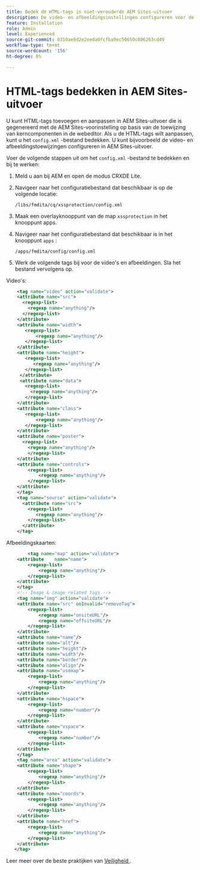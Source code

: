 ```yaml
---
title: Bedek de HTML-tags in niet-verouderde AEM Sites-uitvoer
description: De video- en afbeeldingsinstellingen configureren voor de uitvoer van bepaalde sites op basis van de toewijzing van kerncomponenten
feature: Installation
role: Admin
level: Experienced
source-git-commit: 8310ae8d2e2eeda0fcfba9ec50650c806263cd49
workflow-type: tm+mt
source-wordcount: '156'
ht-degree: 0%

---
```



# HTML-tags bedekken in AEM Sites-uitvoer

U kunt HTML-tags toevoegen en aanpassen in AEM Sites-uitvoer die is gegenereerd met de AEM Sites-voorinstelling op basis van de toewijzing van kerncomponenten in de webeditor. Als u de HTML-tags wilt aanpassen, kunt u het `config.xml` -bestand bedekken. U kunt bijvoorbeeld de video- en afbeeldingstoewijzingen configureren in AEM Sites-uitvoer.

Voer de volgende stappen uit om het `config.xml` -bestand te bedekken en bij te werken:

1. Meld u aan bij AEM en open de modus CRXDE Lite.

1. Navigeer naar het configuratiebestand dat beschikbaar is op de volgende locatie:

   `/libs/fmdita/cq/xssprotection/config.xml`

1. Maak een overlayknooppunt van de map `xssprotection` in het knooppunt apps.

1. Navigeer naar het configuratiebestand dat beschikbaar is in het knooppunt `apps` :

   `/apps/fmdita/config/config.xml`

1. Werk de volgende tags bij voor de video&#39;s en afbeeldingen. Sla het bestand vervolgens op.

Video&#39;s:

```XML
    <tag name="video" action="validate">
   	<attribute name="src">
      <regexp-list>
        <regexp name="anything"/>
      </regexp-list>
    </attribute>
    <attribute name="width">
       <regexp-list>
           <regexp name="anything"/>
       </regexp-list>
    </attribute>
    <attribute name="height">
       <regexp-list>
          <regexp name="anything"/>
       </regexp-list>
     </attribute>
     <attribute name="data">
       <regexp-list>
         <regexp name="anything"/>
       </regexp-list>
    </attribute>
    <attribute name="class">
       <regexp-list>
           <regexp name="anything"/>
       </regexp-list>
    </attribute>
    <attribute name="poster">
      <regexp-list>
        <regexp name="anything"/>
        </regexp-list>
    </attribute>
    <attribute name="controls">
        <regexp-list>
            <regexp name="anything"/>
        </regexp-list>
    </attribute>
    </tag>
    <tag name="source" action="validate">
      <attribute name="src">
        <regexp-list>
           <regexp name="anything"/>
        </regexp-list>
      </attribute>
    </tag>
```

Afbeeldingskaarten:

```XML
    	<tag name="map" action="validate">
	<attribute    name="name">
		<regexp-list>
			<regexp name="anything"/>
		</regexp-list>
	</attribute>
    </tag>
    <!-- Image & image related tags -->
    <tag name="img" action="validate">
	<attribute name="src" onInvalid="removeTag">
		<regexp-list>
			<regexp name="onsiteURL"/>
			<regexp name="offsiteURL"/>
		</regexp-list>
	</attribute>
	<attribute name="name"/>
	<attribute name="alt"/>
	<attribute name="height"/>
	<attribute name="width"/>
	<attribute name="border"/>
	<attribute name="align"/>
	<attribute name="usemap">
		<regexp-list>
			<regexp name="anything"/>
		</regexp-list>
	</attribute>
	<attribute name="hspace">
		<regexp-list>
			<regexp name="number"/>
		</regexp-list>
	</attribute>
	<attribute name="vspace">
		<regexp-list>
			<regexp name="number"/>
		</regexp-list>
	</attribute>
    </tag>
    <tag name="area" action="validate">
	<attribute name="shape">
		<regexp-list>
			<regexp name="anything"/>
		</regexp-list>
	</attribute>
	<attribute name="coords">
		<regexp-list>
			<regexp name="anything"/>
		</regexp-list>
	</attribute>
	<attribute name="href">
		<regexp-list>
			<regexp name="anything"/>
		</regexp-list>
	</attribute>
   </tag>
```




Leer meer over de beste praktijken van [ Veiligheid ](https://experienceleague.adobe.com/nl/docs/experience-manager-65/content/implementing/developing/introduction/security).